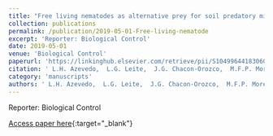 ```yaml
---
title: "Free living nematodes as alternative prey for soil predatory mites: An interdisciplinary case study of conservation biological control"
collection: publications
permalink: /publication/2019-05-01-Free-living-nematode
excerpt: 'Reporter: Biological Control'
date: 2019-05-01
venue: 'Biological Control'
paperurl: 'https://linkinghub.elsevier.com/retrieve/pii/S1049964418306078'
citation: ' L.H. Azevedo,  L.G. Leite,  J.G. Chacon-Orozco,  M.F.P. Moreira,  M.P. Ferreira,  L.M. González-Cano,  V. Borges,  D. Rueda-Ramírez,  G.J Moraes,  E. Palevsky, &quot;Free living nematodes as alternative prey for soil predatory mites: An interdisciplinary case study of conservation biological control.&quot; Biological Control, 2019.'
category: 'manuscripts'
authors: ' L.H. Azevedo,  L.G. Leite,  J.G. Chacon-Orozco,  M.F.P. Moreira,  M.P. Ferreira,  L.M. González-Cano,  V. Borges,  D. Rueda-Ramírez,  G.J Moraes,  E. Palevsky'
---
```

Reporter: Biological Control

[Access paper here](https://linkinghub.elsevier.com/retrieve/pii/S1049964418306078){:target="_blank"}
